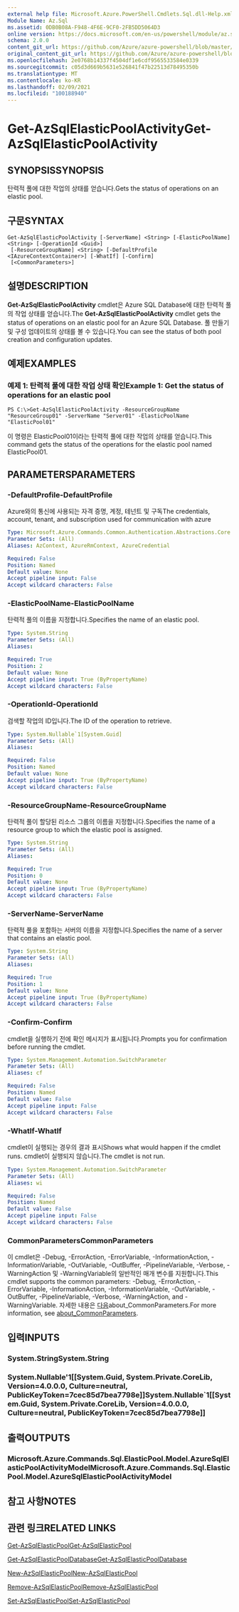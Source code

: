 ```yaml
---
external help file: Microsoft.Azure.PowerShell.Cmdlets.Sql.dll-Help.xml
Module Name: Az.Sql
ms.assetid: 0DB0B08A-F948-4F6E-9CF0-2FB5DD5064D3
online version: https://docs.microsoft.com/en-us/powershell/module/az.sql/get-azsqlelasticpoolactivity
schema: 2.0.0
content_git_url: https://github.com/Azure/azure-powershell/blob/master/src/Sql/Sql/help/Get-AzSqlElasticPoolActivity.md
original_content_git_url: https://github.com/Azure/azure-powershell/blob/master/src/Sql/Sql/help/Get-AzSqlElasticPoolActivity.md
ms.openlocfilehash: 2e0768b14337f4504df1e6cdf9565533584e0339
ms.sourcegitcommit: c05d3d669b5631e526841f47b22513d78495350b
ms.translationtype: MT
ms.contentlocale: ko-KR
ms.lasthandoff: 02/09/2021
ms.locfileid: "100188940"
---
```

# <span data-ttu-id="1a966-101">Get-AzSqlElasticPoolActivity</span><span class="sxs-lookup"><span data-stu-id="1a966-101">Get-AzSqlElasticPoolActivity</span></span>

## <span data-ttu-id="1a966-102">SYNOPSIS</span><span class="sxs-lookup"><span data-stu-id="1a966-102">SYNOPSIS</span></span>
<span data-ttu-id="1a966-103">탄력적 풀에 대한 작업의 상태를 얻습니다.</span><span class="sxs-lookup"><span data-stu-id="1a966-103">Gets the status of operations on an elastic pool.</span></span>

## <span data-ttu-id="1a966-104">구문</span><span class="sxs-lookup"><span data-stu-id="1a966-104">SYNTAX</span></span>

```
Get-AzSqlElasticPoolActivity [-ServerName] <String> [-ElasticPoolName] <String> [-OperationId <Guid>]
 [-ResourceGroupName] <String> [-DefaultProfile <IAzureContextContainer>] [-WhatIf] [-Confirm]
 [<CommonParameters>]
```

## <span data-ttu-id="1a966-105">설명</span><span class="sxs-lookup"><span data-stu-id="1a966-105">DESCRIPTION</span></span>
<span data-ttu-id="1a966-106">**Get-AzSqlElasticPoolActivity** cmdlet은 Azure SQL Database에 대한 탄력적 풀의 작업 상태를 얻습니다.</span><span class="sxs-lookup"><span data-stu-id="1a966-106">The **Get-AzSqlElasticPoolActivity** cmdlet gets the status of operations on an elastic pool for an Azure SQL Database.</span></span>
<span data-ttu-id="1a966-107">풀 만들기 및 구성 업데이트의 상태를 볼 수 있습니다.</span><span class="sxs-lookup"><span data-stu-id="1a966-107">You can see the status of both pool creation and configuration updates.</span></span>

## <span data-ttu-id="1a966-108">예제</span><span class="sxs-lookup"><span data-stu-id="1a966-108">EXAMPLES</span></span>

### <span data-ttu-id="1a966-109">예제 1: 탄력적 풀에 대한 작업 상태 확인</span><span class="sxs-lookup"><span data-stu-id="1a966-109">Example 1: Get the status of operations for an elastic pool</span></span>
```
PS C:\>Get-AzSqlElasticPoolActivity -ResourceGroupName "ResourceGroup01" -ServerName "Server01" -ElasticPoolName "ElasticPool01"
```

<span data-ttu-id="1a966-110">이 명령은 ElasticPool01이라는 탄력적 풀에 대한 작업의 상태를 얻습니다.</span><span class="sxs-lookup"><span data-stu-id="1a966-110">This command gets the status of the operations for the elastic pool named ElasticPool01.</span></span>

## <span data-ttu-id="1a966-111">PARAMETERS</span><span class="sxs-lookup"><span data-stu-id="1a966-111">PARAMETERS</span></span>

### <span data-ttu-id="1a966-112">-DefaultProfile</span><span class="sxs-lookup"><span data-stu-id="1a966-112">-DefaultProfile</span></span>
<span data-ttu-id="1a966-113">Azure와의 통신에 사용되는 자격 증명, 계정, 테넌트 및 구독</span><span class="sxs-lookup"><span data-stu-id="1a966-113">The credentials, account, tenant, and subscription used for communication with azure</span></span>

```yaml
Type: Microsoft.Azure.Commands.Common.Authentication.Abstractions.Core.IAzureContextContainer
Parameter Sets: (All)
Aliases: AzContext, AzureRmContext, AzureCredential

Required: False
Position: Named
Default value: None
Accept pipeline input: False
Accept wildcard characters: False
```

### <span data-ttu-id="1a966-114">-ElasticPoolName</span><span class="sxs-lookup"><span data-stu-id="1a966-114">-ElasticPoolName</span></span>
<span data-ttu-id="1a966-115">탄력적 풀의 이름을 지정합니다.</span><span class="sxs-lookup"><span data-stu-id="1a966-115">Specifies the name of an elastic pool.</span></span>

```yaml
Type: System.String
Parameter Sets: (All)
Aliases:

Required: True
Position: 2
Default value: None
Accept pipeline input: True (ByPropertyName)
Accept wildcard characters: False
```

### <span data-ttu-id="1a966-116">-OperationId</span><span class="sxs-lookup"><span data-stu-id="1a966-116">-OperationId</span></span>
<span data-ttu-id="1a966-117">검색할 작업의 ID입니다.</span><span class="sxs-lookup"><span data-stu-id="1a966-117">The ID of the operation to retrieve.</span></span>

```yaml
Type: System.Nullable`1[System.Guid]
Parameter Sets: (All)
Aliases:

Required: False
Position: Named
Default value: None
Accept pipeline input: True (ByPropertyName)
Accept wildcard characters: False
```

### <span data-ttu-id="1a966-118">-ResourceGroupName</span><span class="sxs-lookup"><span data-stu-id="1a966-118">-ResourceGroupName</span></span>
<span data-ttu-id="1a966-119">탄력적 풀이 할당된 리소스 그룹의 이름을 지정합니다.</span><span class="sxs-lookup"><span data-stu-id="1a966-119">Specifies the name of a resource group to which the elastic pool is assigned.</span></span>

```yaml
Type: System.String
Parameter Sets: (All)
Aliases:

Required: True
Position: 0
Default value: None
Accept pipeline input: True (ByPropertyName)
Accept wildcard characters: False
```

### <span data-ttu-id="1a966-120">-ServerName</span><span class="sxs-lookup"><span data-stu-id="1a966-120">-ServerName</span></span>
<span data-ttu-id="1a966-121">탄력적 풀을 포함하는 서버의 이름을 지정합니다.</span><span class="sxs-lookup"><span data-stu-id="1a966-121">Specifies the name of a server that contains an elastic pool.</span></span>

```yaml
Type: System.String
Parameter Sets: (All)
Aliases:

Required: True
Position: 1
Default value: None
Accept pipeline input: True (ByPropertyName)
Accept wildcard characters: False
```

### <span data-ttu-id="1a966-122">-Confirm</span><span class="sxs-lookup"><span data-stu-id="1a966-122">-Confirm</span></span>
<span data-ttu-id="1a966-123">cmdlet을 실행하기 전에 확인 메시지가 표시됩니다.</span><span class="sxs-lookup"><span data-stu-id="1a966-123">Prompts you for confirmation before running the cmdlet.</span></span>

```yaml
Type: System.Management.Automation.SwitchParameter
Parameter Sets: (All)
Aliases: cf

Required: False
Position: Named
Default value: False
Accept pipeline input: False
Accept wildcard characters: False
```

### <span data-ttu-id="1a966-124">-WhatIf</span><span class="sxs-lookup"><span data-stu-id="1a966-124">-WhatIf</span></span>
<span data-ttu-id="1a966-125">cmdlet이 실행되는 경우의 결과 표시</span><span class="sxs-lookup"><span data-stu-id="1a966-125">Shows what would happen if the cmdlet runs.</span></span>
<span data-ttu-id="1a966-126">cmdlet이 실행되지 않습니다.</span><span class="sxs-lookup"><span data-stu-id="1a966-126">The cmdlet is not run.</span></span>

```yaml
Type: System.Management.Automation.SwitchParameter
Parameter Sets: (All)
Aliases: wi

Required: False
Position: Named
Default value: False
Accept pipeline input: False
Accept wildcard characters: False
```

### <span data-ttu-id="1a966-127">CommonParameters</span><span class="sxs-lookup"><span data-stu-id="1a966-127">CommonParameters</span></span>
<span data-ttu-id="1a966-128">이 cmdlet은 -Debug, -ErrorAction, -ErrorVariable, -InformationAction, -InformationVariable, -OutVariable, -OutBuffer, -PipelineVariable, -Verbose, -WarningAction 및 -WarningVariable의 일반적인 매개 변수를 지원합니다.</span><span class="sxs-lookup"><span data-stu-id="1a966-128">This cmdlet supports the common parameters: -Debug, -ErrorAction, -ErrorVariable, -InformationAction, -InformationVariable, -OutVariable, -OutBuffer, -PipelineVariable, -Verbose, -WarningAction, and -WarningVariable.</span></span> <span data-ttu-id="1a966-129">자세한 내용은 [다음](http://go.microsoft.com/fwlink/?LinkID=113216)about_CommonParameters.</span><span class="sxs-lookup"><span data-stu-id="1a966-129">For more information, see [about_CommonParameters](http://go.microsoft.com/fwlink/?LinkID=113216).</span></span>

## <span data-ttu-id="1a966-130">입력</span><span class="sxs-lookup"><span data-stu-id="1a966-130">INPUTS</span></span>

### <span data-ttu-id="1a966-131">System.String</span><span class="sxs-lookup"><span data-stu-id="1a966-131">System.String</span></span>

### <span data-ttu-id="1a966-132">System.Nullable'1[[System.Guid, System.Private.CoreLib, Version=4.0.0.0, Culture=neutral, PublicKeyToken=7cec85d7bea7798e]]</span><span class="sxs-lookup"><span data-stu-id="1a966-132">System.Nullable\`1[[System.Guid, System.Private.CoreLib, Version=4.0.0.0, Culture=neutral, PublicKeyToken=7cec85d7bea7798e]]</span></span>

## <span data-ttu-id="1a966-133">출력</span><span class="sxs-lookup"><span data-stu-id="1a966-133">OUTPUTS</span></span>

### <span data-ttu-id="1a966-134">Microsoft.Azure.Commands.Sql.ElasticPool.Model.AzureSqlElasticPoolActivityModel</span><span class="sxs-lookup"><span data-stu-id="1a966-134">Microsoft.Azure.Commands.Sql.ElasticPool.Model.AzureSqlElasticPoolActivityModel</span></span>

## <span data-ttu-id="1a966-135">참고 사항</span><span class="sxs-lookup"><span data-stu-id="1a966-135">NOTES</span></span>

## <span data-ttu-id="1a966-136">관련 링크</span><span class="sxs-lookup"><span data-stu-id="1a966-136">RELATED LINKS</span></span>

[<span data-ttu-id="1a966-137">Get-AzSqlElasticPool</span><span class="sxs-lookup"><span data-stu-id="1a966-137">Get-AzSqlElasticPool</span></span>](./Get-AzSqlElasticPool.md)

[<span data-ttu-id="1a966-138">Get-AzSqlElasticPoolDatabase</span><span class="sxs-lookup"><span data-stu-id="1a966-138">Get-AzSqlElasticPoolDatabase</span></span>](./Get-AzSqlElasticPoolDatabase.md)

[<span data-ttu-id="1a966-139">New-AzSqlElasticPool</span><span class="sxs-lookup"><span data-stu-id="1a966-139">New-AzSqlElasticPool</span></span>](./New-AzSqlElasticPool.md)

[<span data-ttu-id="1a966-140">Remove-AzSqlElasticPool</span><span class="sxs-lookup"><span data-stu-id="1a966-140">Remove-AzSqlElasticPool</span></span>](./Remove-AzSqlElasticPool.md)

[<span data-ttu-id="1a966-141">Set-AzSqlElasticPool</span><span class="sxs-lookup"><span data-stu-id="1a966-141">Set-AzSqlElasticPool</span></span>](./Set-AzSqlElasticPool.md)


